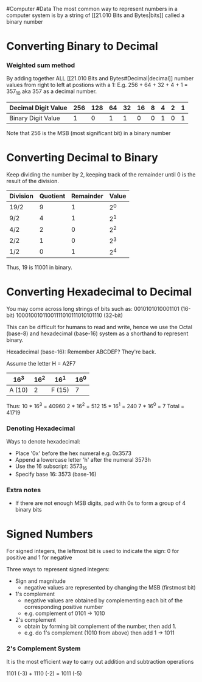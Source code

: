 #Computer #Data 
The most common way to represent numbers in a computer system is by a string of [[21.010 Bits and Bytes|bits]] called a binary number

# Converting Binary to Decimal

### Weighted sum method
By adding together ALL [[21.010 Bits and Bytes#Decimal|decimal]] number values from right to left at postions with a 1:
E.g. 256 + 64 + 32 + 4 + 1 = 357$_1$$_0$ aka 357 as a decimal number.

| Decimal Digit Value | 256 | 128 | 64  | 32  | 16  | 8   | 4   | 2   | 1   |
| ------------------- | --- | --- | --- | --- | --- | --- | --- | --- | --- |
| Binary Digit Value  | 1   | 0   | 1   | 1   | 0   | 0   | 1   | 0   | 1   |
Note that 256 is the MSB (most significant bit) in a binary number
# Converting Decimal to Binary
Keep dividing the number by 2, keeping track of the remainder until 0 is the result of the division.

| Division | Quotient | Remainder | Value |
| -------- | -------- | --------- | ----- |
| 19/2     | 9        | 1         | 2$^0$ |
| 9/2      | 4        | 1         | 2$^1$ |
| 4/2      | 2        | 0         | 2$^2$ |
| 2/2      | 1        | 0         | 2$^3$ |
| 1/2      | 0        | 1         | 2$^4$ |
Thus, 19 is 11001 in binary.

# Converting Hexadecimal to Decimal
You may come across long strings of bits such as:
0010101010001101 (16-bit)
10001001011001111010111010101110 (32-bit)

This can be difficult for humans to read and write, hence we use the Octal (base-8) and hexadecimal (base-16) system as a shorthand to represent binary.

Hexadecimal (base-16):
Remember ABCDEF? They're back.

Assume the letter H = A2F7

| 16$^3$ | 16$^2$ | 16$^1$ | 16$^0$ |
| ------ | ------ | ------ | ------ |
| A (10) | 2      | F (15) | 7      |
Thus:
10 * 16$^3$ = 40960
2 * 16$^2$ = 512
15 * 16$^1$ = 240
7 * 16$^0$ = 7
Total = 41719

### Denoting Hexadecimal
Ways to denote hexadecimal:
- Place '0x' before the hex numeral e.g. 0x3573
- Append a lowercase letter 'h' after the numeral 3573h
- Use the 16 subscript: 3573$_1$$_6$ 
- Specify base 16: 3573 (base-16)

### Extra notes
- If there are not enough MSB digits, pad with 0s to form a group of 4 binary bits

# Signed Numbers
For signed integers, the leftmost bit is used to indicate the sign:
0 for positive and 1 for negative

Three ways to represent signed integers:
- Sign and magnitude
	- negative values are represented by changing the MSB (firstmost bit)
- 1's complement
	- negative values are obtained by complementing each bit of the corresponding positive number
	- e.g. complement of 0101 -> 1010
- 2's complement
	- obtain by forming bit complement of the number, then add 1.
	- e.g. do 1's complement (1010 from above) then add 1 -> 1011

### 2's Complement System
It is the most efficient way to carry out addition and subtraction operations

1101 (-3) + 1110 (-2) = 1011 (-5)
